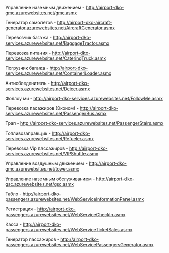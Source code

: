 ﻿Управление наземным движением - http://airport-dko-gmc.azurewebsites.net/gmc.asmx

Генератор самолётов - http://airport-dko-aircraft-generator.azurewebsites.net/AircraftGenerator.asmx

Перевозчик багажа - http://airport-dko-services.azurewebsites.net/BaggageTractor.asmx

Перевозка питания - http://airport-dko-services.azurewebsites.net/CateringTruck.asmx

Погрузчик багажа - http://airport-dko-services.azurewebsites.net/ContainerLoader.asmx

Антиобледенитель - http://airport-dko-services.azurewebsites.net/Deicer.asmx

Фоллоу ми - http://airport-dko-services.azurewebsites.net/FollowMe.asmx

Перевозка пасажиров (Эконом) - http://airport-dko-services.azurewebsites.net/PassengerBus.asmx

Трап - http://airport-dko-services.azurewebsites.net/PassengerStairs.asmx

Топливозаправщик - http://airport-dko-services.azurewebsites.net/Refueler.asmx

Перевозка Vip пассажиров - http://airport-dko-services.azurewebsites.net/VIPShuttle.asmx

Управление воздушным движением - http://airport-dko-gmc.azurewebsites.net/tower.asmx

Управление наземным обслуживанием - http://airport-dko-gsc.azurewebsites.net/gsc.asmx

Табло - http://airport-dko-passengers.azurewebsites.net/WebServiceInformationPanel.asmx

Регистрация - http://airport-dko-passengers.azurewebsites.net/WebServiceCheckIn.asmx

Касса - http://airport-dko-passengers.azurewebsites.net/WebServiceTicketSales.asmx

Генератор пассажиров - http://airport-dko-passengers.azurewebsites.net/WebServicePassengersGenerator.asmx


